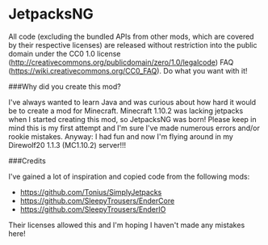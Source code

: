 JetpacksNG
=======

All code (excluding the bundled APIs from other mods, which are covered by their respective licenses) are released without restriction into the public domain under the CC0 1.0 license (http://creativecommons.org/publicdomain/zero/1.0/legalcode) FAQ (https://wiki.creativecommons.org/CC0_FAQ).
Do what you want with it!

###Why did you create this mod?

I've always wanted to learn Java and was curious about how hard it would be to create a mod for Minecraft. Minecraft 1.10.2 was lacking jetpacks when I started creating this mod, so JetpacksNG was born! Please keep in mind this is my first attempt and I'm sure I've made numerous errors and/or rookie mistakes. Anyway: I had fun and now I'm flying around in my Direwolf20 1.1.3 (MC1.10.2) server!!!

###Credits

I've gained a lot of inspiration and copied code from the following mods:
- https://github.com/Tonius/SimplyJetpacks
- https://github.com/SleepyTrousers/EnderCore
- https://github.com/SleepyTrousers/EnderIO

Their licenses allowed this and I'm hoping I haven't made any mistakes here!


